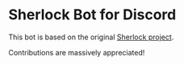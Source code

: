 # Sherlock Bot for Discord

This bot is based on the original [Sherlock project](https://github.com/sherlock-project/sherlock).

Contributions are massively appreciated!
